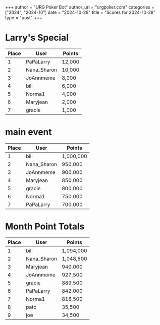 +++
author = "URG Poker Bot"
author_url = "urgpoker.com"
categories = ["2024", "2024-10"]
date = "2024-10-28"
title = "Scores for 2024-10-28"
type = "post"
+++
# Larry's Special

| Place | User | Points |
|-------|------|--------|
| 1 | PaPaLarry | 12,000 |
| 2 | Nana_Sharon | 10,000 |
| 3 | JoAnnmeme | 8,000 |
| 4 | bill | 6,000 |
| 5 | Norma1 | 4,000 |
| 6 | Maryjean | 2,000 |
| 7 | gracie | 1,000 |

# main event

| Place | User | Points |
|-------|------|--------|
| 1 | bill | 1,000,000 |
| 2 | Nana_Sharon | 950,000 |
| 3 | JoAnnmeme | 900,000 |
| 4 | Maryjean | 850,000 |
| 5 | gracie | 800,000 |
| 6 | Norma1 | 750,000 |
| 7 | PaPaLarry | 700,000 |

# Month Point Totals

| Place | User | Points |
|-------|------|--------|
| 1 | bill | 1,094,000 |
| 2 | Nana_Sharon | 1,048,500 |
| 3 | Maryjean | 940,000 |
| 4 | JoAnnmeme | 927,500 |
| 5 | gracie | 889,500 |
| 6 | PaPaLarry | 842,000 |
| 7 | Norma1 | 816,500 |
| 8 | patc | 35,500 |
| 9 | joe | 34,500 |
